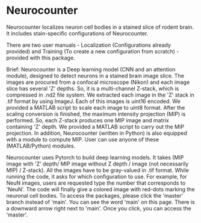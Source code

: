 # Neurocounter
Neurocounter localizes neuron cell bodies in a stained slice of rodent brain. It includes stain-specific configurations of Neurocounter.  

There are two user manuals - Localization (Configurations already provided) and Training (To create a new configuration from scratch) - provided with this package.

Brief: Neurocounter is a Deep learning model (CNN and an attention module), designed to detect neurons in a stained brain image slice. The images are procured from a confocal microscope (Nikon) and each image slice has several 'Z' depths. So, it is a multi-channel Z-stack, which is compressed in .nd2 file system. We extracted each image in the 'Z' stack in .tif format by using ImageJ. Each of this images is uint16 encoded. We provided a MATLAB script to scale each image to uint8 format. After the scaling conversion is finished, the maximum intensity projection (MIP) is performed. So, each Z-stack produces one MIP image and matrix containing 'Z' depth. We provided a MATLAB script to carry out the MIP projection. In addition, Neurocounter (written in Python) is also equipped with a module to compute MIP. User can use anyone of these (MATLAB/Python) modules. 

Neurocounter uses Pytorch to build deep learning models. It takes (MIP image with 'Z' depth/ MIP image without Z depth / image (not necessarily MIP) / Z-stack). All the images have to be gray-valued in .tif format. While running the code, it asks for which configuration to use. For example, for NeuN images, users are requested type the number that corresponds to 'NeuN'. 
The code will finally give a colored image with red-dots marking the neuronal cell bodies. To access the packages, please click the 'master' branch instead of 'main'. You can see the word 'main' on this page. There is a downward arrow right next to 'main'. Once you click, you can access the 'master'. 




